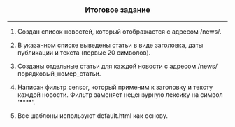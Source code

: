 ### <div style='text-align: center; font-weight: bold;'>Итоговое задание</div>

<hr>

1. Создан список новостей, который отображается с адресом /news/.


2. В указанном списке выведены статьи в виде заголовка, даты публикации и текста (первые 20 символов).


3. Созданы отдельные статьи для каждой новости с адресом /news/порядковый_номер_статьи.


4. Написан фильтр censor, который применим к заголовку и тексту каждой новости. Фильтр заменяет нецензурную лексику на
   символ '****'.


5. Все шаблоны используют default.html как основу.

